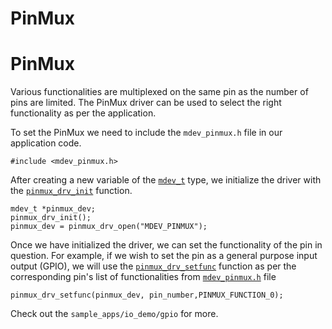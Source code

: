 # PinMux

# PinMux

Various functionalities are multiplexed on the same pin as the number of pins are limited. The PinMux driver can be used to select the right functionality as per the application.

To set the PinMux we need to include the `mdev_pinmux.h` file in our application code.
```
#include <mdev_pinmux.h>
```

After creating a new variable of the [`mdev_t`](http://marvell-iot.github.io/aws_starter_sdk/struct__mdev__t.html) type, we initialize the driver with the [`pinmux_drv_init`](http://marvell-iot.github.io/aws_starter_sdk/mdev__pinmux_8h.html#a2e2011653aaa3c2fd24d44b9c210a15e) function.


```
mdev_t *pinmux_dev;
pinmux_drv_init();
pinmux_dev = pinmux_drv_open("MDEV_PINMUX");

```

Once we have initialized the driver, we can set the functionality of the pin in question. For example, if we wish to set the pin as a general purpose input output (GPIO), we will use the [`pinmux_drv_setfunc`](http://marvell-iot.github.io/aws_starter_sdk/mdev__pinmux_8h.html#a1d9f975a84ef85bb1509a52b6ced7321) function as per the corresponding pin's list of functionalities from [`mdev_pinmux.h`](https://github.com/marvell-iot/ez-connect-lite/blob/master/sdk/src/incl/sdk/drivers/mw300/mw300_pinmux.h) file


```
pinmux_drv_setfunc(pinmux_dev, pin_number,PINMUX_FUNCTION_0);

```

Check out the `sample_apps/io_demo/gpio` for more.



